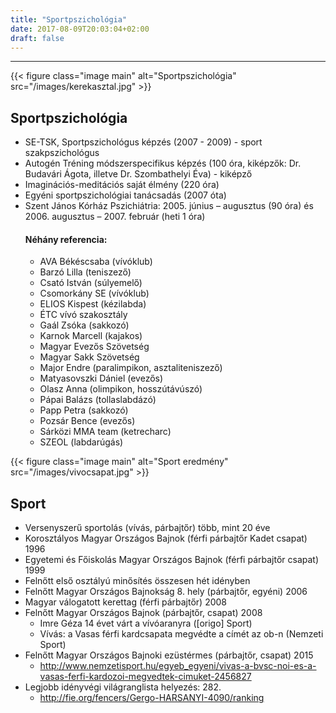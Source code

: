 ```yaml
---
title: "Sportpszichológia"
date: 2017-08-09T20:03:04+02:00
draft: false
---
```

___

{{< figure class="image main" alt="Sportpszichológia" src="/images/kerekasztal.jpg" >}}

## Sportpszichológia

- SE-TSK, Sportpszichológus képzés (2007 - 2009) - sport szakpszichológus
- Autogén Tréning módszerspecifikus képzés (100 óra, kiképzők: Dr. Budavári Ágota, illetve Dr. Szombathelyi Éva) - kiképző
- Imaginációs-meditációs saját élmény (220 óra)
- Egyéni sportpszichológiai tanácsadás (2007 óta)
- Szent János Kórház Pszichiátria: 2005. június – augusztus (90 óra) és 2006. augusztus – 2007. február (heti 1 óra)
  #### Néhány referencia:
  - AVA Békéscsaba (vívóklub)
  - Barzó Lilla (teniszező)
  - Csató István (súlyemelő)
  - Csomorkány SE (vívóklub)
  - ELIOS Kispest (kézilabda)
  - ÉTC vívó szakosztály
  - Gaál Zsóka (sakkozó)
  - Karnok Marcell (kajakos)
  - Magyar Evezős Szövetség 
  - Magyar Sakk Szövetség
  - Major Endre (paralimpikon, asztaliteniszező)
  - Matyasovszki Dániel (evezős)
  - Olasz Anna (olimpikon, hosszútávúszó)
  - Pápai Balázs (tollaslabdázó)
  - Papp Petra (sakkozó)
  - Pozsár Bence (evezős)
  - Sárközi MMA team (ketrecharc)
  - SZEOL (labdarúgás)


{{< figure class="image main" alt="Sport eredmény" src="/images/vivocsapat.jpg" >}} 

## Sport

- Versenyszerű sportolás (vívás, párbajtőr) több, mint 20 éve
- Korosztályos Magyar Országos Bajnok (férfi párbajtőr Kadet csapat) 1996
- Egyetemi és Főiskolás Magyar Országos Bajnok (férfi párbajtőr csapat) 1999
- Felnőtt első osztályú minősítés összesen hét idényben
- Felnőtt Magyar Országos Bajnokság 8. hely (párbajtőr, egyéni) 2006
- Magyar válogatott kerettag (férfi párbajtőr) 2008
- Felnőtt Magyar Országos Bajnok (párbajtőr, csapat) 2008
  - Imre Géza 14 évet várt a vívóaranyra ([origo] Sport)
  - Vívás: a Vasas férfi kardcsapata megvédte a címét az ob-n (Nemzeti Sport)
- Felnőtt Magyar Országos Bajnoki ezüstérmes (párbajtőr, csapat) 2015
  - http://www.nemzetisport.hu/egyeb_egyeni/vivas-a-bvsc-noi-es-a-vasas-ferfi-kardozoi-megvedtek-cimuket-2456827
- Legjobb idényvégi világranglista helyezés: 282. 
  - http://fie.org/fencers/Gergo-HARSANYI-4090/ranking
